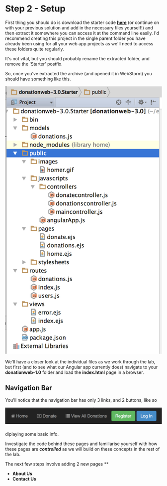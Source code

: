 
# Step 2 - Setup

First thing you should do is download the starter code **[here](../zips/donationweb-3.0.Starter.zip)** (or continue on with your previous solution and add in the necessary files yourself!) and then extract it somewhere you can access it at the command line easily. I'd recommend creating this project in the single parent folder you have already been using for all your web app projects as we'll need to access these folders quite regularly. 

It's not vital, but you should probably rename the extracted folder, and remove the 'Starter' postfix.

So, once you've extracted the archive (and opened it in WebStorm) you should have something like this.

![](../images/donationwebs-3.0.start.png)

We'll have a closer look at the individual files as we work through the lab, but first (and to see what our Angular app currently does) navigate to your **donationweb-1.0** folder and load the **index.html** page in a browser.


## Navigation Bar

You'll notice that the navigation bar has only 3 links, and 2 buttons, like so

![](../images/navbar.lab1.v1.png)

diplaying some basic info.

Investigate the code behind these pages and familiarise yourself with how these pages are ***controlled*** as we will build on these concepts in the rest of the lab.

The next few steps involve adding 2 new pages
**
* **About Us**
* **Contact Us**
 

